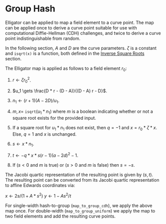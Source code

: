 # Group Hash

Elligator can be applied to map a field element to a curve point. The map can be applied once to derive a curve point suitable for use with computational Diffie-Hellman (CDH) challenges, and twice to derive a curve point indistinguishable from random. 

In the following section, $A$ and $D$ are the curve parameters. $\zeta$ is a constant and `isqrt(x)` is a function, both defined in the [Inverse Square Roots](./invsqrt.md) section.

The Elligator map is applied as follows to a field element $r_0$:

1. $r \gets \zeta r_0^2$.

2. $u_1 \gets \frac{D * r - (D - A)}{(D - A) r - D}$.

3. $n_1 \gets (r + 1)(A - 2D)/u_1$.

4. $m, x =$ `isqrt`$(u_1 * n_1)$ where $m$ is a boolean indicating whether or not a square root exists for the provided input. 

5. If a square root for $u_1 * n_1$ does not exist, then $q=-1$ and $x = r_0 * \zeta * x$. Else, $q=1$ and $x$ is unchanged.

6. $s \gets x * n_1$.

7. $t \gets -q * x * s (r-1) (a - 2d)^2 - 1$. 

8. If ($s < 0$ and $m$ is true) or ($s > 0$ and $m$ is false) then $s = -s$.

The Jacobi quartic representation of the resulting point is given by $(s, t)$. The resulting point can be converted from its Jacobi quartic representation to affine Edwards coordinates via: 

$x \gets 2s / (1 + A*s^2)$
$y \gets 1 - As^2 / t$ 

For single-width hash-to-group (`map_to_group_cdh`), we apply the above map once. For double-width (`map_to_group_uniform`) we apply the map to two field elements and add the resulting curve points.
